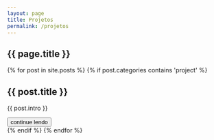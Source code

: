 ```yaml
---
layout: page
title: Projetos
permalink: /projetos
---
```

<section id="projects">
	<h1>{{ page.title }}</h1>
	<section>
		{% for post in site.posts %}
			{% if post.categories contains 'project' %}
				<article>
					<h2>
						{{ post.title }}
					</h2>
					<p>
						{{ post.intro }}
					</p>
					<a href="{{ post.url }}"><button>continue lendo</button></a>
				</article>			
			{% endif %}			
		{% endfor %}
	</section>
</section>